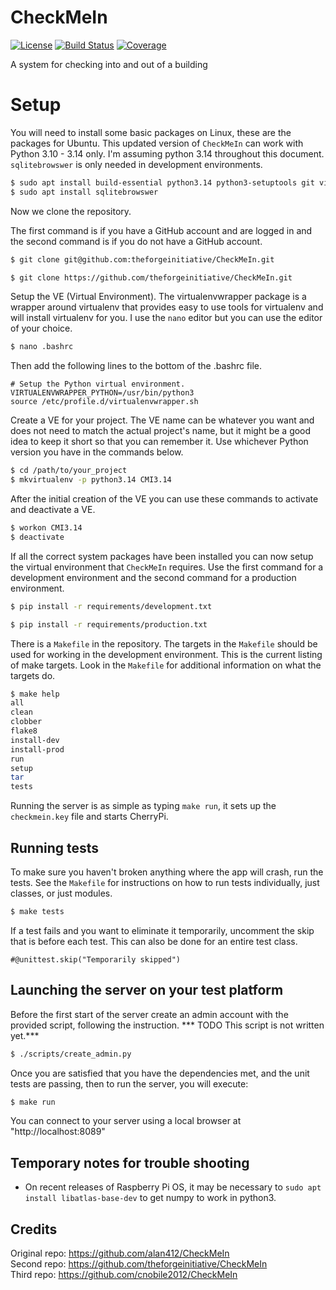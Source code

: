 
[comment]: # (-*-coding: utf-8-*-)
# CheckMeIn
[![License](https://img.shields.io/badge/license-MIT-green)](https://en.wikipedia.org/wiki/MIT_License)
[![Build Status](https://github.com/cnobile2012/CheckMeIn/actions/workflows/main.yml/badge.svg?branch=development)](https://github.com/cnobile2012/CheckMeIn/actions/workflows/main.yml)
[![Coverage](https://coveralls.io/repos/github/cnobile2012/CheckMeIn/badge.svg?branch=development&dummy=987654321)](https://coveralls.io/github/cnobile2012/CheckMeIn?branch=development)

A system for checking into and out of a building

# Setup
You will need to install some basic packages on Linux, these are the packages
for Ubuntu. This updated version of `CheckMeIn` can work with Python 3.10 -
3.14 only. I'm assuming python 3.14 throughout this document. `sqlitebrowswer`
is only needed in development environments.
```bash
$ sudo apt install build-essential python3.14 python3-setuptools git virtualenvwrapper
$ sudo apt install sqlitebrowswer
```

Now we clone the repository.

The first command is if you have a GitHub account and are logged in and the
second command is if you do not have a GitHub account.
```bash
$ git clone git@github.com:theforgeinitiative/CheckMeIn.git

$ git clone https://github.com/theforgeinitiative/CheckMeIn.git
```

Setup the VE (Virtual Environment). The virtualenvwrapper package is a wrapper
around virtualenv that provides easy to use tools for virtualenv and will
install virtualenv for you. I use the `nano` editor but you can use the editor
of your choice.
```bash
$ nano .bashrc
```

Then add the following lines to the bottom of the .bashrc file.
```
# Setup the Python virtual environment.
VIRTUALENVWRAPPER_PYTHON=/usr/bin/python3
source /etc/profile.d/virtualenvwrapper.sh
```

Create a VE for your project. The VE name can be whatever you want and does not
need to match the actual project's name, but it might be a good idea to keep it
short so that you can remember it. Use whichever Python version you have in the
commands below.
```bash
$ cd /path/to/your_project
$ mkvirtualenv -p python3.14 CMI3.14
```

After the initial creation of the VE you can use these commands to activate and
deactivate a VE.
```bash
$ workon CMI3.14
$ deactivate
```

If all the correct system packages have been installed you can now setup the
virtual environment that `CheckMeIn` requires. Use the first command for a
development environment and the second command for a production environment.
```bash
$ pip install -r requirements/development.txt

$ pip install -r requirements/production.txt
```

There is a `Makefile` in the repository. The targets in the `Makefile` should
be used for working in the development environment. This is the current listing
of make targets. Look in the `Makefile` for additional information on what the
targets do.
```bash
$ make help
all
clean
clobber
flake8
install-dev
install-prod
run
setup
tar
tests
```

Running the server is as simple as typing `make run`, it sets up the
`checkmein.key` file and starts CherryPi.

## Running tests
To make sure you haven't broken anything where the app will crash, run the
tests. See the `Makefile` for instructions on how to run tests individually,
just classes, or just modules.
```bash
$ make tests
```

If a test fails and you want to eliminate it temporarily, uncomment the skip
that is before each test. This can also be done for an entire test class.
```
#@unittest.skip("Temporarily skipped")
```

## Launching the server on your test platform
Before the first start of the server create an admin account with the provided
script, following the instruction. *** TODO  This script is not written yet.***
```bash
$ ./scripts/create_admin.py
```

Once you are satisfied that you have the dependencies met, and the unit tests
are passing, then to run the server, you will execute:
```bash
$ make run
```

You can connect to your server using a local browser at "http://localhost:8089"

## Temporary notes for trouble shooting
* On recent releases of Raspberry Pi OS, it may be necessary to
`sudo apt install libatlas-base-dev` to get numpy to work in python3.

## Credits
Original repo: https://github.com/alan412/CheckMeIn<br>
Second repo: https://github.com/theforgeinitiative/CheckMeIn<br>
Third repo: https://github.com/cnobile2012/CheckMeIn<br>
